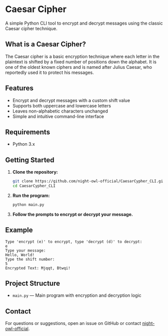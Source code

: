 # Caesar Cipher

A simple Python CLI tool to encrypt and decrypt messages using the classic Caesar cipher technique.

## What is a Caesar Cipher?

The Caesar cipher is a basic encryption technique where each letter in the plaintext is shifted by a fixed number of positions down the alphabet. It is one of the oldest known ciphers and is named after Julius Caesar, who reportedly used it to protect his messages.

## Features

- Encrypt and decrypt messages with a custom shift value
- Supports both uppercase and lowercase letters
- Leaves non-alphabetic characters unchanged
- Simple and intuitive command-line interface

## Requirements

- Python 3.x

## Getting Started

1. **Clone the repository:**
    ```bash
    git clone https://github.com/night-owl-official/CaesarCypher_CLI.git
    cd CaesarCypher_CLI
    ```

2. **Run the program:**
    ```bash
    python main.py
    ```

3. **Follow the prompts to encrypt or decrypt your message.**

## Example

```
Type 'encrypt (e)' to encrypt, type 'decrypt (d)' to decrypt:
e
Type your message:
Hello, World!
Type the shift number:
5
Encrypted Text: Mjqqt, Btwqi!
```

## Project Structure

- `main.py` — Main program with encryption and decryption logic

## Contact

For questions or suggestions, open an issue on GitHub or contact [night-owl-official](https://github.com/night-owl-official).
